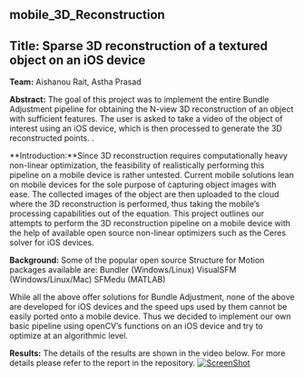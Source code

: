 ## mobile_3D_Reconstruction
## Title: Sparse 3D reconstruction of a textured object on an iOS device

**Team:** Aishanou Rait, Astha Prasad

**Abstract:** The goal of this project was to implement the entire Bundle Adjustment pipeline for obtaining the N-view 3D reconstruction of an object with sufficient features. The user is asked to take a video of the object of interest using an iOS device, which is then processed to generate the 3D reconstructed points. .

**Introduction:**Since 3D reconstruction requires computationally heavy non-linear optimization, the feasibility of realistically performing this pipeline on a mobile device is rather untested. Current mobile solutions lean on mobile devices for the sole purpose of capturing object images with ease. The collected images of the object are then uploaded to the cloud where the 3D reconstruction is performed, thus taking the mobile’s processing capabilities out of the equation. This project outlines our attempts to perform the 3D reconstruction pipeline on a mobile device with the help of available open source non-linear optimizers such as the Ceres solver for iOS devices. 

**Background:** Some of the popular open source Structure for Motion packages available are:
Bundler (Windows/Linux)
VisualSFM (Windows/Linux/Mac)
SFMedu (MATLAB)

While all the above offer solutions for Bundle Adjustment, none of the above are developed for iOS devices and the speed ups used by them cannot be easily ported onto a mobile device. Thus we decided to implement our own basic pipeline using openCV’s functions on an iOS device and try to optimize at an algorithmic level. 

**Results:** The details of the results are shown in the video below. For more details please refer to the report in the repository.
[![ScreenShot](https://raw.github.com/GabLeRoux/WebMole/master/ressources/WebMole_Youtube_Video.png)](https://www.youtube.com/watch?v=fVRoBMjeklY)




